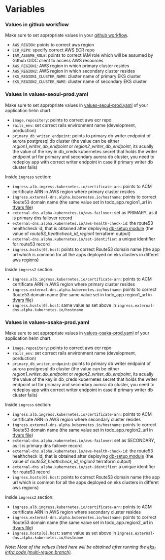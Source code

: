 # Variables

### Values in github workflow
Make sure to set appropriate values in your [github workflow](.github/workflows/build-deploy-multi-region.yml).
- `AWS_REGION`: points to correct aws region
- `ECR_REPO`: specify correct AWS ECR repo
- `IAM_ASSUME_ROLE`: points to correct IAM role which will be assumed by Github OIDC client to access AWS resources
- `AWS_REGION1`: AWS region in which primary cluster resides
- `AWS_REGION2`: AWS region in which secondary cluster resides
- `EKS_REGION1_CLUSTER_NAME`: cluster name of primary EKS cluster
- `EKS_REGION2_CLUSTER_NAME`: cluster name of secondary EKS cluster

### Values in values-seoul-prod.yaml
Make sure to set appropriate values in [values-seoul-prod.yaml](helm-chart/todo-service/values-seoul-prod.yaml) of your application helm chart.
- `image.repository`: points to correct aws ecr repo
- `rails_env`: set correct rails environment name (development, porduction)
- `primary_db_writer_endpoint`: points to primary db writer endpoint of aurora postgresql db cluster (the value can be either *region1_writer_db_endpoint* or *region2_writer_db_endpoint*, its acually the value of the key in db_creds kubernetes secret that holds the writer endpoint url for primary and secondary aurora db cluster, you need to redeploy app with correct writer endpoint in case if primary writer db cluster fails)

Inside `ingress` section:
- `ingress.alb.ingress.kubernetes.io/certificate-arn`: points to ACM certificate ARN in AWS region where primary cluster resides
- `ingress.external-dns.alpha.kubernetes.io/hostname`: points to correct Route53 domain name (the same value set in todo_app.region1_url in [tfvars file](https://github.com/milindchawre/eks-infra/blob/multi-region/infrastructure/db-setup/environments/production.tfvars))
- `external-dns.alpha.kubernetes.io/aws-failover`: set as PRIMARY, as it is primary dns failover record
- `external-dns.alpha.kubernetes.io/aws-health-check-id`: the route53 healthcheck id, that is obtained after deploying [db-setup module](https://github.com/milindchawre/eks-infra/blob/multi-region/infrastructure/db-setup/outputs.tf) (the value of *route53_heathcheck_id_region1* terraform output)
- `external-dns.alpha.kubernetes.io/set-identifier`: a unique identifier for route53 record
- `ingress.hosts[0].host`: points to correct Route53 domain name (the app url which is common for all the apps deployed on eks clusters in differet aws regions)

Inside `ingress2` section:
- `ingress.alb.ingress.kubernetes.io/certificate-arn`: points to ACM certificate ARN in AWS region where primary cluster resides
- `ingress.external-dns.alpha.kubernetes.io/hostname`: points to correct Route53 domain name (the same value set in todo_app.region1_url in [tfvars file](https://github.com/milindchawre/eks-infra/blob/multi-region/infrastructure/db-setup/environments/production.tfvars))
- `ingress.hosts[0].host`: same value as set above in `ingress.external-dns.alpha.kubernetes.io/hostname`

### Values in values-osaka-prod.yaml
Make sure to set appropriate values in [values-osaka-prod.yaml](helm-chart/todo-service/values-osaka-prod.yaml) of your application helm chart.
- `image.repository`: points to correct aws ecr repo
- `rails_env`: set correct rails environment name (development, porduction)
- `primary_db_writer_endpoint`: points to primary db writer endpoint of aurora postgresql db cluster (the value can be either *region1_writer_db_endpoint* or *region2_writer_db_endpoint*, its acually the value of the key in db_creds kubernetes secret that holds the writer endpoint url for primary and secondary aurora db cluster, you need to redeploy app with correct writer endpoint in case if primary writer db cluster fails)

Inside `ingress` section:
- `ingress.alb.ingress.kubernetes.io/certificate-arn`: points to ACM certificate ARN in AWS region where secondary cluster resides
- `ingress.external-dns.alpha.kubernetes.io/hostname`: points to correct Route53 domain name (the same value set in todo_app.region2_url in [tfvars file](https://github.com/milindchawre/eks-infra/blob/multi-region/infrastructure/db-setup/environments/production.tfvars))
- `external-dns.alpha.kubernetes.io/aws-failover`: set as SECONDARY, as it is primary dns failover record
- `external-dns.alpha.kubernetes.io/aws-health-check-id`: the route53 healthcheck id, that is obtained after deploying [db-setup module](https://github.com/milindchawre/eks-infra/blob/multi-region/infrastructure/db-setup/outputs.tf) (the value of *route53_heathcheck_id_region2* terraform output)
- `external-dns.alpha.kubernetes.io/set-identifier`: a unique identifier for route53 record
- `ingress.hosts[0].host`: points to correct Route53 domain name (the app url which is common for all the apps deployed on eks clusters in differet aws regions)

Inside `ingress2` section:
- `ingress.alb.ingress.kubernetes.io/certificate-arn`: points to ACM certificate ARN in AWS region where secondary cluster resides
- `ingress.external-dns.alpha.kubernetes.io/hostname`: points to correct Route53 domain name (the same value set in todo_app.region2_url in [tfvars file](https://github.com/milindchawre/eks-infra/blob/multi-region/infrastructure/db-setup/environments/production.tfvars))
- `ingress.hosts[0].host`: same value as set above in `ingress.external-dns.alpha.kubernetes.io/hostname`

_*Note:* Most of the values listed here will be obtained after running the [eks-infra code (multi-region branch)](https://github.com/milindchawre/eks-infra/tree/multi-region)._